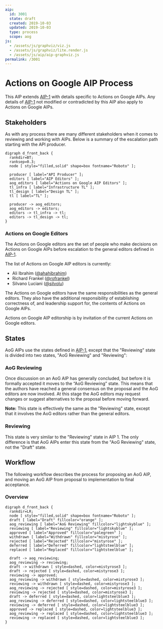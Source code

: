 ```yaml
---
aip:
  id: 3001
  state: draft
  created: 2019-10-03
  updated: 2019-10-03
  type: process
  scope: aog
js:
  - /assets/js/graphviz/viz.js
  - /assets/js/graphviz/lite.render.js
  - /assets/js/aip/aip-graphviz.js
permalink: /3001
---
```


# Actions on Google AIP Process

This AIP extends [AIP-1][] with details specific to Actions on Google AIPs. Any
details of [AIP-1][] not modified or contradicted by this AIP also apply to
Actions on Google AIPs.

## Stakeholders

As with any process there are many different stakeholders when it comes to
reviewing and working with AIPs. Below is a summary of the escalation path
starting with the API producer.

```graphviz
digraph d_front_back {
  rankdir=BT;
  ranksep=0.3;
  node [ style="filled,solid" shape=box fontname="Roboto" ];

  producer [ label="API Producer" ];
  editors [ label="AIP Editors" ];
  aog_editors [ label="Actions on Google AIP Editors" ];
  tl_infra [ label="Infrastructure TL" ];
  tl_design [ label="Design TL" ];
  tl [ label="TL" ];

  producer -> aog_editors;
  aog_editors -> editors;
  editors -> tl_infra -> tl;
  editors -> tl_design -> tl;
}
```

### Actions on Google Editors

The Actions on Google editors are the set of people who make decisions on
Actions on Google AIPs before escalation to the general editors defined in
[AIP-1][].

The list of Actions on Google AIP editors is currently:

- Ali Ibrahim ([@ahahibrahim][])
- Richard Frankel ([@rofrankel][])
- Silvano Luciani ([@silvolu][])

The Actions on Google editors have the same responsibilities as the general
editors. They also have the additional responsibility of establishing
correctness of, and leadership support for, the contents of Actions on Google
AIPs.

Actions on Google AIP editorship is by invitation of the current Actions on
Google editors.

## States

AoG AIPs use the states defined in [AIP-1][], except that the "Reviewing" state
is divided into two states, "AoG Reviewing" and "Reviewing":

### AoG Reviewing

Once discussion on an AoG AIP has generally concluded, but before it is
formally accepted it moves to the “AoG Reviewing” state. This means that the
authors have reached a general consensus on the proposal and the AoG editors
are now involved. At this stage the AoG editors may request changes or suggest
alternatives to the proposal before moving forward.

**Note:** This state is effectively the same as the "Reviewing" state, except
that it involves the AoG editors rather than the general editors.

### Reviewing

This state is very similar to the "Reviewing" state in AIP 1. The only
difference is that AoG AIPs enter this state from the "AoG Reviewing" state,
not the "Draft" state.

## Workflow

The following workflow describes the process for proposing an AoG AIP, and
moving an AoG AIP from proposal to implementation to final acceptance.

### Overview

```graphviz
digraph d_front_back {
  rankdir=LR;
  node [ style="filled,solid" shape=box fontname="Roboto" ];
  draft [ label="Draft" fillcolor="orange" ];
  aog_reviewing [ label="AoG Reviewing" fillcolor="lightskyblue" ];
  reviewing [ label="Reviewing" fillcolor="lightskyblue" ];
  approved [ label="Approved" fillcolor="palegreen" ];
  withdrawn [ label="Withdrawn" fillcolor="mistyrose" ];
  rejected [ label="Rejected" fillcolor="mistyrose" ];
  deferred [ label="Deferred" fillcolor="lightsteelblue" ];
  replaced [ label="Replaced" fillcolor="lightsteelblue" ];

  draft -> aog_reviewing;
  aog_reviewing -> reviewing;
  draft -> withdrawn [ style=dashed, color=mistyrose3 ];
  draft -> rejected [ style=dashed, color=mistyrose3 ];
  reviewing -> approved;
  aog_reviewing -> withdrawn [ style=dashed, color=mistyrose3 ];
  reviewing -> withdrawn [ style=dashed, color=mistyrose3 ];
  aog_reviewing -> rejected [ style=dashed, color=mistyrose3 ];
  reviewing -> rejected [ style=dashed, color=mistyrose3 ];
  draft -> deferred [ style=dashed, color=lightsteelblue3 ];
  aog_reviewing -> deferred [ style=dashed, color=lightsteelblue3 ];
  reviewing -> deferred [ style=dashed, color=lightsteelblue3 ];
  approved -> replaced [ style=dashed, color=lightsteelblue3 ];
  aog_reviewing -> replaced [ style=dashed, color=lightsteelblue3 ];
  reviewing -> replaced [ style=dashed, color=lightsteelblue3 ];
}
```

[aip-1]: ../0001.md
[@ahahibrahim]: https://github.com/ahahibrahim
[@rofrankel]: https://github.com/rofrankel
[@silvolu]: https://github.com/silvolu
